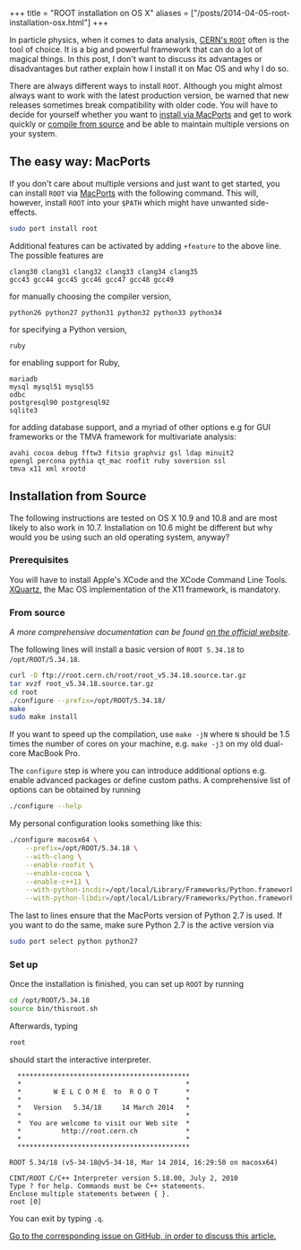 +++
title = "ROOT installation on OS X"
aliases = ["/posts/2014-04-05-root-installation-osx.html"]
+++

In particle physics, when it comes to data analysis, [CERN's `ROOT`](http://root.cern.ch/) often is the tool of choice. It is a big and powerful framework that can do a lot of magical things. In this post, I don't want to discuss its advantages or disadvantages but rather explain how I install it on Mac OS and why I do so.

<!-- more -->

There are always different ways to install `ROOT`. Although you might almost always want to work with the latest production version, be warned that new releases sometimes break compatibility with older code. You will have to decide for yourself whether you want to [install via MacPorts](#the-easy-way-macports) and get to work quickly or [compile from source](#installation-from-source) and be able to maintain multiple versions on your system.

## The easy way: MacPorts

If you don't care about multiple versions and just want to get started, you can install `ROOT` via [MacPorts](http://www.macports.org/) with the following command. This will, however, install `ROOT` into your `$PATH` which might have unwanted side-effects.

```bash
sudo port install root
```

Additional features can be activated by adding `+feature` to the above line. The possible features are

```
clang30 clang31 clang32 clang33 clang34 clang35
gcc43 gcc44 gcc45 gcc46 gcc47 gcc48 gcc49
```

for manually choosing the compiler version,

```
python26 python27 python31 python32 python33 python34
```

for specifying a Python version,

```
ruby
```

for enabling support for Ruby,

```
mariadb
mysql mysql51 mysql55
odbc
postgresql90 postgresql92
sqlite3
```

for adding database support, and a myriad of other options e.g for GUI frameworks or the TMVA framework for multivariate analysis:

```
avahi cocoa debug fftw3 fitsio graphviz gsl ldap minuit2
opengl percona pythia qt_mac roofit ruby soversion ssl
tmva x11 xml xrootd
```

## Installation from Source

The following instructions are tested on OS X 10.9 and 10.8 and are most likely to also work in 10.7. Installation on 10.6 might be different but why would you be using such an old operating system, anyway?

### Prerequisites

You will have to install Apple's XCode and the XCode Command Line Tools. [XQuartz](https://xquartz.macosforge.org/landing/), the Mac OS implementation of the X11 framework, is mandatory.

### From source

_A more comprehensive documentation can be found [on the official website](http://root.cern.ch/drupal/content/installing-root-source)_.

The following lines will install a basic version of `ROOT 5.34.18` to `/opt/ROOT/5.34.18`.

```bash
curl -O ftp://root.cern.ch/root/root_v5.34.18.source.tar.gz
tar xvzf root_v5.34.18.source.tar.gz
cd root
./configure --prefix=/opt/ROOT/5.34.18/
make
sudo make install
```

If you want to speed up the compilation, use `make -jN` where `N` should be 1.5 times the number of cores on your machine, e.g. `make -j3` on my old dual-core MacBook Pro.

The `configure` step is where you can introduce additional options e.g. enable advanced packages or define custom paths. A comprehensive list of options can be obtained by running

```bash
./configure --help
```

My personal configuration looks something like this:

```bash
./configure macosx64 \
    --prefix=/opt/ROOT/5.34.18 \
    --with-clang \
    --enable-roofit \
    --enable-cocoa \
    --enable-c++11 \
    --with-python-incdir=/opt/local/Library/Frameworks/Python.framework/Versions/2.7/include/python2.7/ \
    --with-python-libdir=/opt/local/Library/Frameworks/Python.framework/Versions/2.7/lib/
```

The last to lines ensure that the MacPorts version of Python 2.7 is used. If you want to do the same, make sure Python 2.7 is the active version via

```bash
sudo port select python python27
```

### Set up

Once the installation is finished, you can set up `ROOT` by running

```bash
cd /opt/ROOT/5.34.18
source bin/thisroot.sh
```

Afterwards, typing

```bash
root
```

should start the interactive interpreter.

```
  *******************************************
  *                                         *
  *        W E L C O M E  to  R O O T       *
  *                                         *
  *   Version   5.34/18     14 March 2014   *
  *                                         *
  *  You are welcome to visit our Web site  *
  *          http://root.cern.ch            *
  *                                         *
  *******************************************

ROOT 5.34/18 (v5-34-18@v5-34-18, Mar 14 2014, 16:29:50 on macosx64)

CINT/ROOT C/C++ Interpreter version 5.18.00, July 2, 2010
Type ? for help. Commands must be C++ statements.
Enclose multiple statements between { }.
root [0]
```

You can exit by typing `.q`.

[Go to the corresponding issue on GitHub, in order to discuss this article.](https://github.com/kdungs/dun.gs/issues/2)
